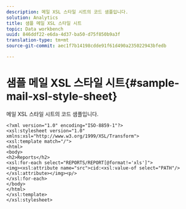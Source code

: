 ```yaml
---
description: 메일 XSL 스타일 시트의 코드 샘플입니다.
solution: Analytics
title: 샘플 메일 XSL 스타일 시트
topic: Data workbench
uuid: 846ddf22-e6da-4d37-ba50-d75f850b9a3f
translation-type: tm+mt
source-git-commit: aec1f7b14198cdde91f61d490a235022943bfedb

---
```



# 샘플 메일 XSL 스타일 시트{#sample-mail-xsl-style-sheet}

메일 XSL 스타일 시트의 코드 샘플입니다.

```
<?xml version="1.0" encoding="ISO-8859-1"?>
<xsl:stylesheet version="1.0" xmlns:xsl="http://www.w3.org/1999/XSL/Transform">
<xsl:template match="/">
<html>
<body>
<h2>Reports</h2>
<xsl:for-each select="REPORTS/REPORT[@format!='xls']">
<img><xsl:attribute name="src">cid:<xsl:value-of select="PATH"/></xsl:attribute></img><p/>
</xsl:for-each>
</body>
</html>
</xsl:template>
</xsl:stylesheet>
```

